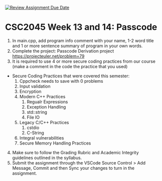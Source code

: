 [![Review Assignment Due Date](https://classroom.github.com/assets/deadline-readme-button-24ddc0f5d75046c5622901739e7c5dd533143b0c8e959d652212380cedb1ea36.svg)](https://classroom.github.com/a/ZiOdRHkX)
# CSC2045 Week 13 and 14: Passcode

1. In main.cpp, add program info comment with your name, 1-2 word title and 1 or more sentence summary of program in your own words.
2. Complete the project: Passcode Derivation project <a href="https://projecteuler.net/problem=79" target="_blank">https://projecteuler.net/problem=79</a>
3. It is required to use 4 or more secure coding practices from our course (make a comment in the code the practice that you used)
  - Secure Coding Practices that were covered this semester:
      1. Cppcheck needs to save with 0 problems
      2. Input validation
      3. Encryption
      4. Modern C++ Practices
          1. Regualr Expressions
          2. Exception Handling
          3. std::string
          4. File IO
      5. Legacy C/C++ Practices
          1. cstdio
          2. C-String
      7. Integral vulnerabilities
      8. Secure Memory Handling Practices
4. Make sure to follow the Grading Rubric and Academic Integrity guidelines outlined in the syllabus.
5. Submit the assignment through the VSCode Source Control &gt; Add Message, Commit and then Sync your changes to turn in the assignment.


